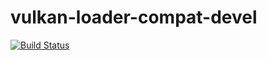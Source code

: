 # vulkan-loader-compat-devel

[![Build Status](https://travis-ci.org/UnitedRPMs/vulkan-loader-compat-devel.svg?branch=master)](https://travis-ci.org/UnitedRPMs/vulkan-loader-compat-devel)
